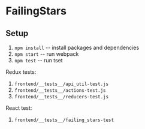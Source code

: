 # FailingStars

## Setup

1. `npm install` -- install packages and dependencies
2. `npm start` -- run webpack
3. `npm test` -- run tset

Redux tests:

1. `frontend/__tests__/api_util-test.js`
2. `frontend/__tests__/actions-test.js`
3. `frontend/__tests__/reducers-test.js`

React test:
1. `frontend/__tests__/failing_stars-test`


